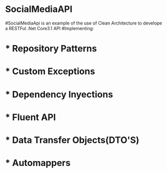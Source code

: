 # SocialMediaAPI

#SocialMediaApi is an example of the use of Clean Architecture to develope a RESTFul .Net Core3.1 API
#Implementing: 
# * Repository Patterns
# * Custom Exceptions
# * Dependency Inyections
# * Fluent API
# * Data Transfer Objects(DTO'S)
# * Automappers
